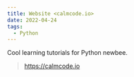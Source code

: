 ```yaml
---
title: Website <calmcode.io>
date: 2022-04-24
tags:
  - Python
---
```


Cool learning tutorials for Python newbee.

> <https://calmcode.io>
